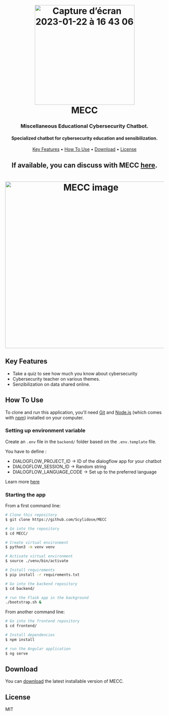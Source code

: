 
<h1 align="center">
  <br>

  <img width="317" alt="Capture d’écran 2023-01-22 à 16 43 06" src="https://user-images.githubusercontent.com/28122432/213942189-b2e31bf3-9d14-4f8a-9d3d-7d92357e4ce9.png">

  <br>
  MECC
  <br>
</h1>

<h3 align="center">Miscellaneous Educational Cybersecurity Chatbot.</h3>
<h4 align="center">Specialized chatbot for cybersecurity education and sensibilization.</h4>
<p align="center">
  <a href="#key-features">Key Features</a> •
  <a href="#how-to-use">How To Use</a> •
  <a href="#download">Download</a> •
  <a href="#license">License</a>
</p>

<h2 align="center">If available, you can discuss with MECC <a href="https://mecc.herokuapp.com/">here</a>.</h2>

<h1 align="center">
<img width="529" alt="MECC image" src="https://user-images.githubusercontent.com/28122432/217105313-b49e15b3-7a12-4c39-bc2e-0b9a4e3195c3.png">
</h1>

## Key Features

* Take a quiz to see how much you know about cybersecurity
* Cybersecurity teacher on various themes.
* Senzibilization on data shared online.

## How To Use

To clone and run this application, you'll need [Git](https://git-scm.com) and [Node.js](https://nodejs.org/en/download/) (which comes with [npm](http://npmjs.com)) installed on your computer. 

### Setting up environment variable

Create an `.env` file in the `backend/` folder based on the `.env.template` file.

You have to define : 

- DIALOGFLOW_PROJECT_ID -> ID of the dialogflow app for your chatbot
- DIALOGFLOW_SESSION_ID -> Random string 
- DIALOGFLOW_LANGUAGE_CODE -> Set up to the preferred language

Learn more [here](https://cloud.google.com/dialogflow/es/docs/quick/setup?hl=fr)

### Starting the app

From a first command line:

```bash
# Clone this repository
$ git clone https://github.com/Scylidose/MECC

# Go into the repository
$ cd MECC/

# Create virtual environment
$ python3 -m venv venv

# Activate virtual environment
$ source ./venv/bin/activate

# Install requirements
$ pip install -r requirements.txt

# Go into the backend repository
$ cd backend/

# run the Flask app in the background
./bootstrap.sh &
```

From another command line:

```bash
# Go into the frontend repository
$ cd frontend/

# Install dependencies
$ npm install

# run the Angular application
$ ng serve

```

## Download

You can [download](https://github.com/Scylidose/MECC/archive/refs/tags/v1.0.0.zip) the latest installable version of MECC.

## License

MIT
